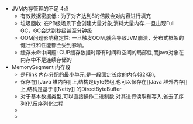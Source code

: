 - JVM内存管理的不足 4点
	- 有效数据密度低 : 为了对齐达到8的倍数会对内容进行填充
	- 垃圾回收: 在PB级场景下会创建大量对象,消耗大量内存.一旦出现Full GC，GC会达到秒级甚至分钟级
	- OOM问题影响稳定性: 一旦触发OOM,就会导致JVM崩溃，分布式框架的健壮性和性能都会受到影响。
	- 缓存未命中问题:  CUP缓存数据时带有时间和空间的局部性,而java对象在内存中不是连续存储的
- MemorySegment 内存段
	- 是Flink 内存分配的最小单元,是一段固定长度的内存(32KB),
	- 保存在[[Java 堆内存]]上,结构是byte数组,也可以保存在[[Java 堆外内存]]上,结构是基于 [[Netty]] 的DirectByteBuffer
	- 对于基本数据类型,可以直接操作二进制数,对其进行读取和写入,省去了序列化\反序列化过程
	-
	-